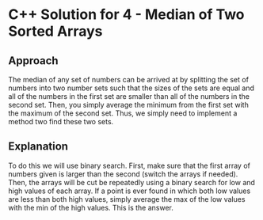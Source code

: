 # C++ Solution for 4 - Median of Two Sorted Arrays

## Approach

The median of any set of numbers can be arrived at by splitting the set of
numbers into two number sets such that the sizes of the sets are equal and all of
the numbers in the first set are smaller than all of the numbers in the second set.
Then, you simply average the minimum from the first set with the maximum of the
second set. Thus, we simply need to implement a method two find these two sets.

## Explanation

To do this we will use binary search. First, make sure that the first array of
numbers given is larger than the second (switch the arrays if needed). Then, the
arrays will be cut be repeatedly using a binary search for low and high values of
each array. If a point is ever found in which both low values are less than both
high values, simply average the max of the low values with the min of the high
values. This is the answer.
